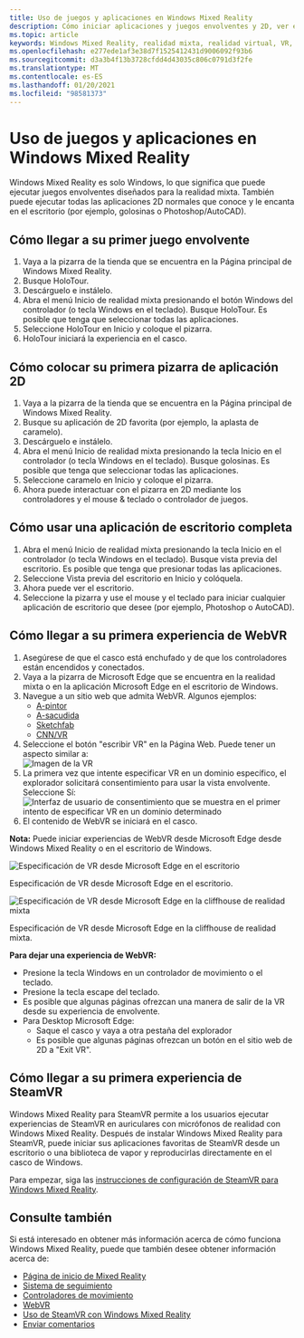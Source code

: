 ```yaml
---
title: Uso de juegos y aplicaciones en Windows Mixed Reality
description: Cómo iniciar aplicaciones y juegos envolventes y 2D, ver el escritorio y experimentar el contenido de WebVR y SteamVR.
ms.topic: article
keywords: Windows Mixed Reality, realidad mixta, realidad virtual, VR, MR, aplicaciones, juegos, escritorio, SteamVR, WebVR, vapor
ms.openlocfilehash: e277ede1af3e38d7f1525412431d9006092f93b6
ms.sourcegitcommit: d3a3b4f13b3728cfdd4d43035c806c0791d3f2fe
ms.translationtype: MT
ms.contentlocale: es-ES
ms.lasthandoff: 01/20/2021
ms.locfileid: "98581373"
---
```

# <a name="using-games-and-apps-in-windows-mixed-reality"></a>Uso de juegos y aplicaciones en Windows Mixed Reality

Windows Mixed Reality es solo Windows, lo que significa que puede ejecutar juegos envolventes diseñados para la realidad mixta. También puede ejecutar todas las aplicaciones 2D normales que conoce y le encanta en el escritorio (por ejemplo, golosinas o Photoshop/AutoCAD).

## <a name="how-to-get-into-your-first-immersive-game"></a>Cómo llegar a su primer juego envolvente

1. Vaya a la pizarra de la tienda que se encuentra en la Página principal de Windows Mixed Reality.
2. Busque HoloTour.
3. Descárguelo e instálelo.
4. Abra el menú Inicio de realidad mixta presionando el botón Windows del controlador (o tecla Windows en el teclado). Busque HoloTour. Es posible que tenga que seleccionar todas las aplicaciones.
5. Seleccione HoloTour en Inicio y coloque el pizarra.
6. HoloTour iniciará la experiencia en el casco.

## <a name="how-to-place-your-first-2d-app-slate"></a>Cómo colocar su primera pizarra de aplicación 2D

1. Vaya a la pizarra de la tienda que se encuentra en la Página principal de Windows Mixed Reality.
2. Busque su aplicación de 2D favorita (por ejemplo, la aplasta de caramelo).
3. Descárguelo e instálelo.
4. Abra el menú Inicio de realidad mixta presionando la tecla Inicio en el controlador (o tecla Windows en el teclado). Busque golosinas. Es posible que tenga que seleccionar todas las aplicaciones.
5. Seleccione caramelo en Inicio y coloque el pizarra.
6. Ahora puede interactuar con el pizarra en 2D mediante los controladores y el mouse & teclado o controlador de juegos.

## <a name="how-to-use-a-full-desktop-application"></a>Cómo usar una aplicación de escritorio completa

1. Abra el menú Inicio de realidad mixta presionando la tecla Inicio en el controlador (o tecla Windows en el teclado). Busque vista previa del escritorio. Es posible que tenga que presionar todas las aplicaciones.
2. Seleccione Vista previa del escritorio en Inicio y colóquela.
3. Ahora puede ver el escritorio.
4. Seleccione la pizarra y use el mouse y el teclado para iniciar cualquier aplicación de escritorio que desee (por ejemplo, Photoshop o AutoCAD).

## <a name="how-to-get-into-your-first-webvr-experience"></a>Cómo llegar a su primera experiencia de WebVR

1. Asegúrese de que el casco está enchufado y de que los controladores están encendidos y conectados.
2. Vaya a la pizarra de Microsoft Edge que se encuentra en la realidad mixta o en la aplicación Microsoft Edge en el escritorio de Windows.
3. Navegue a un sitio web que admita WebVR. Algunos ejemplos:
   * [A-pintor](https://aframe.io/a-painter/)
   * [A-sacudida](https://aframe.io/a-blast/)
   * [Sketchfab](https://sketchfab.com/)
   * [CNN/VR](https://cnn.com/vr)
4. Seleccione el botón "escribir VR" en la Página Web. Puede tener un aspecto similar a: \
   ![Imagen de la VR](images/75px-enter-vr.png)
5. La primera vez que intente especificar VR en un dominio específico, el explorador solicitará consentimiento para usar la vista envolvente. Seleccione Sí: ![Interfaz de usuario de consentimiento que se muestra en el primer intento de especificar VR en un dominio determinado](images/1053px-Webvr-consent-ui.png)
6. El contenido de WebVR se iniciará en el casco.

**Nota:** Puede iniciar experiencias de WebVR desde Microsoft Edge desde Windows Mixed Reality o en el escritorio de Windows.

![Especificación de VR desde Microsoft Edge en el escritorio](images/450px-webvr-desktop.png)

Especificación de VR desde Microsoft Edge en el escritorio.

![Especificación de VR desde Microsoft Edge en la cliffhouse de realidad mixta](images/450px-enter-vr-cliffhouse.jpg)

Especificación de VR desde Microsoft Edge en la cliffhouse de realidad mixta.

**Para dejar una experiencia de WebVR:**
* Presione la tecla Windows en un controlador de movimiento o el teclado.
* Presione la tecla escape del teclado.
* Es posible que algunas páginas ofrezcan una manera de salir de la VR desde su experiencia de envolvente.
* Para Desktop Microsoft Edge:
  * Saque el casco y vaya a otra pestaña del explorador
  * Es posible que algunas páginas ofrezcan un botón en el sitio web de 2D a "Exit VR".

## <a name="how-to-get-into-your-first-steamvr-experience"></a>Cómo llegar a su primera experiencia de SteamVR

Windows Mixed Reality para SteamVR permite a los usuarios ejecutar experiencias de SteamVR en auriculares con micrófonos de realidad con Windows Mixed Reality. Después de instalar Windows Mixed Reality para SteamVR, puede iniciar sus aplicaciones favoritas de SteamVR desde un escritorio o una biblioteca de vapor y reproducirlas directamente en el casco de Windows.

Para empezar, siga las [instrucciones de configuración de SteamVR para Windows Mixed Reality](./using-steamvr-with-windows-mixed-reality.md).

## <a name="see-also"></a>Consulte también

Si está interesado en obtener más información acerca de cómo funciona Windows Mixed Reality, puede que también desee obtener información acerca de:
* [Página de inicio de Mixed Reality](your-mixed-reality-home.md)
* [Sistema de seguimiento](tracking-system.md)
* [Controladores de movimiento](controllers-in-wmr.md)
* [WebVR](webvr.md)
* [Uso de SteamVR con Windows Mixed Reality](using-steamvr-with-windows-mixed-reality.md)
* [Enviar comentarios](filing-feedback.md)
